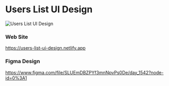 # Users List UI Design

![Users List UI Design](https://i.ibb.co/WN9L4p5/Day-1542-Users-List-UI-Design.png)

### Web Site
https://users-list-ui-design.netlify.app

### Figma Design
https://www.figma.com/file/SLUEmDBZPYf3mnNpvPs0De/day_1542?node-id=0%3A1
